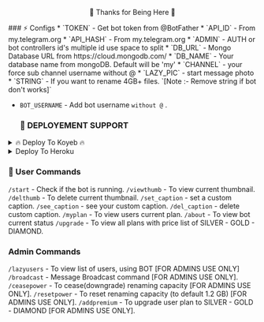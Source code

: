 
<p align="center">🤍 Thanks for Being Here 🤍</p>
### ⚡️ Configs 
* `TOKEN`  - Get bot token from @BotFather
* `API_ID` - From my.telegram.org 
* `API_HASH` - From my.telegram.org 
* `ADMIN` - AUTH or bot controllers id's multiple id use space to split 
* `DB_URL`  - Mongo Database URL from https://cloud.mongodb.com/
* `DB_NAME`  - Your database name from mongoDB. Default will be 'my'
* `CHANNEL` - your force sub channel username without @ 
* `LAZY_PIC` - start message photo
* `STRING` - If you want to rename 4GB+ files. `[Note :- Remove string if bot don't works]`

* `BOT_USERNAME` - Add bot username `without @` .

  ### 📶 DEPLOYEMENT SUPPORT

<details><summary>🔥 Deploy To Koyeb 🔥</summary>
<p>
<br>                 
<a target="/blank" href="https://app.koyeb.com/deploy?type=git&repository=github.com/LazyDeveloperr/Gangster-Baby-Renamer-V2&branch=main&name=gngbabyrenamer" >
  <img src="https://www.koyeb.com/static/images/deploy/button.svg" alt="Deploy">
</a>
</p>
</details>

<details><summary>Deploy To Heroku</summary>
<p>
<br>
<a href="https://heroku.com/deploy?template=https://github.com/Anon873/prename">
  <img src="https://www.herokucdn.com/deploy/button.svg" alt="Deploy">
</a>
</p>
</details>

### 🚦 User Commands
`/start` - Check if the bot is running.
`/viewthumb` - To view current thumbnail.
`/delthumb` - To delete current thumbnail.
`/set_caption` - set a custom caption.
`/see_caption` - see your custom caption.
`/del_caption` - delete custom caption.
`/myplan` - To view users current plan.
`/about` - To view bot current status
`/upgrade` - To view all plans with price list of SILVER - GOLD - DIAMOND.

### Admin Commands

`/lazyusers` - To view list of users, using BOT [FOR ADMINS USE ONLY]
`/broadcast` - Message Broadcast command [FOR ADMINS USE ONLY].
`/ceasepower` - To cease(downgrade) renaming capacity [FOR ADMINS USE ONLY].
`/resetpower` - To reset renaming capacity (to default 1.2 GB)  [FOR ADMINS USE ONLY].
`/addpremium` - To upgrade user plan to SILVER - GOLD - DIAMOND  [FOR ADMINS USE ONLY].

